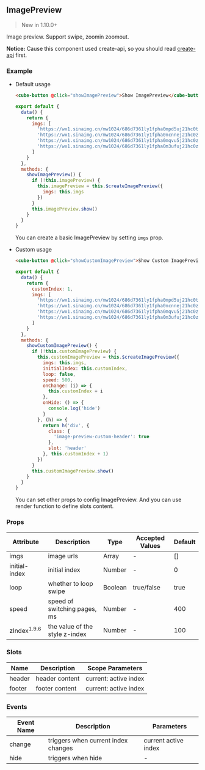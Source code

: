 ## ImagePreview

> New in 1.10.0+

Image preview. Support swipe, zoomin zoomout.

__Notice:__ Cause this component used create-api, so you should read [create-api](#/en-US/docs/create-api) first.

### Example

- Default usage

  ```html
  <cube-button @click="showImagePreview">Show ImagePreview</cube-button>
  ```
  ```js
  export default {
    data() {
      return {
        imgs: [
          'https://wx1.sinaimg.cn/mw1024/686d7361ly1fpha0mpd5uj21hc0tyws2.jpg',
          'https://wx1.sinaimg.cn/mw1024/686d7361ly1fpha0ncnnej21hc0zetxo.jpg',
          'https://wx1.sinaimg.cn/mw1024/686d7361ly1fpha0mqvu5j21hc0zkgzz.jpg',
          'https://wx1.sinaimg.cn/mw1024/686d7361ly1fpha0m3ufuj21hc0zkqbj.jpg'
        ]
      }
    },
    methods: {
      showImagePreview() {
        if (!this.imagePreview) {
          this.imagePreview = this.$createImagePreview({
            imgs: this.imgs
          })
        }
        this.imagePreview.show()
      }
    }
  }
  ```
  You can create a basic ImagePreview by setting `imgs` prop.

- Custom usage

  ```html
  <cube-button @click="showCustomImagePreview">Show Custom ImagePreview</cube
  ```
  ```js
  export default {
    data() {
      return {
        customIndex: 1,
        imgs: [
          'https://wx1.sinaimg.cn/mw1024/686d7361ly1fpha0mpd5uj21hc0tyws2.jpg',
          'https://wx1.sinaimg.cn/mw1024/686d7361ly1fpha0ncnnej21hc0zetxo.jpg',
          'https://wx1.sinaimg.cn/mw1024/686d7361ly1fpha0mqvu5j21hc0zkgzz.jpg',
          'https://wx1.sinaimg.cn/mw1024/686d7361ly1fpha0m3ufuj21hc0zkqbj.jpg'
        ]
      }
    },
    methods: {
      showCustomImagePreview() {
        if (!this.customImagePreview) {
          this.customImagePreview = this.$createImagePreview({
            imgs: this.imgs,
            initialIndex: this.customIndex,
            loop: false,
            speed: 500,
            onChange: (i) => {
              this.customIndex = i
            },
            onHide: () => {
              console.log('hide')
            }
          }, (h) => {
            return h('div', {
              class: {
                'image-preview-custom-header': true
              },
              slot: 'header'
            }, this.customIndex + 1)
          })
        }
        this.customImagePreview.show()
      }
    }
  }
  ```

  You can set other props to config ImagePreview. And you can use render function to define slots content.

### Props

| Attribute | Description | Type | Accepted Values | Default |
| - | - | - | - | - |
| imgs | image urls | Array | - | [] |
| initial-index | initial index | Number | - | 0 |
| loop | whether to loop swipe | Boolean | true/false | true |
| speed | speed of switching pages, ms | Number | - | 400 |
| zIndex<sup>1.9.6</sup> | the value of the style z-index | Number | - | 100 |

### Slots

| Name | Description | Scope Parameters |
| - | - | - |
| header | header content | current: active index |
| footer | footer content | current: active index |

### Events

| Event Name | Description | Parameters |
| - | - | - |
| change | triggers when current index changes | current active index |
| hide | triggers when hide | - |
